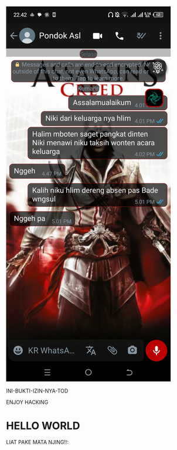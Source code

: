 ![alt text](https://github.com/BOGpln/INI-BUKTI-IZIN-NYA-TOD-/blob/main/bukti.jpg?raw=true)

INI-BUKTI-IZIN-NYA-TOD
<html lang="en">
<head>
  <meta charset="UTF-8">
  ENJOY HACKING 
</head>
<body>
  <h1>HELLO WORLD</h1>
  <p>LIAT PAKE MATA NJING!!:</p>
  <p>
 
  </p>
</body>
